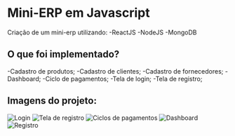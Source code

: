 # Mini-ERP em Javascript

Criação de um mini-erp utilizando:
-ReactJS
-NodeJS
-MongoDB




## O que foi implementado?

-Cadastro de produtos;
-Cadastro de clientes;
-Cadastro de fornecedores;
-Dashboard;
-Ciclo de pagamentos;
-Tela de login;
-Tela de registro;

## Imagens do projeto:
![Login](https://i.ibb.co/vHVPGY7/Login.png)
![Tela de registro](https://i.ibb.co/0MjrF7y/Registro.png)
![Ciclos de pagamentos](https://i.ibb.co/qFCc7SX/Ciclo-Pagto.png)
![Dashboard](https://i.ibb.co/fkdGjTN/Dash-Board.png)
![Registro](https://i.ibb.co/jb6yXy5/Cadastro.png)

